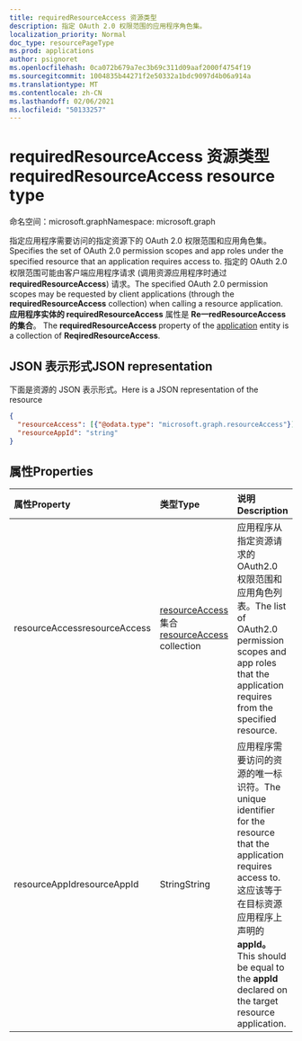 ```yaml
---
title: requiredResourceAccess 资源类型
description: 指定 OAuth 2.0 权限范围的应用程序角色集。
localization_priority: Normal
doc_type: resourcePageType
ms.prod: applications
author: psignoret
ms.openlocfilehash: 0ca072b679a7ec3b69c311d09aaf2000f4754f19
ms.sourcegitcommit: 1004835b44271f2e50332a1bdc9097d4b06a914a
ms.translationtype: MT
ms.contentlocale: zh-CN
ms.lasthandoff: 02/06/2021
ms.locfileid: "50133257"
---
```

# <a name="requiredresourceaccess-resource-type"></a><span data-ttu-id="172d6-103">requiredResourceAccess 资源类型</span><span class="sxs-lookup"><span data-stu-id="172d6-103">requiredResourceAccess resource type</span></span>

<span data-ttu-id="172d6-104">命名空间：microsoft.graph</span><span class="sxs-lookup"><span data-stu-id="172d6-104">Namespace: microsoft.graph</span></span>

<span data-ttu-id="172d6-105">指定应用程序需要访问的指定资源下的 OAuth 2.0 权限范围和应用角色集。</span><span class="sxs-lookup"><span data-stu-id="172d6-105">Specifies the set of OAuth 2.0 permission scopes and app roles under the specified resource that an application requires access to.</span></span> <span data-ttu-id="172d6-106">指定的 OAuth 2.0 权限范围可能由客户端应用程序请求 (调用资源应用程序时通过 **requiredResourceAccess**) 请求。</span><span class="sxs-lookup"><span data-stu-id="172d6-106">The specified OAuth 2.0 permission scopes may be requested by client applications (through the **requiredResourceAccess** collection) when calling a resource application.</span></span> <span data-ttu-id="172d6-107">**应用程序实体的 requiredResourceAccess** 属性是 **Re一redResourceAccess 的集合**。 [](application.md)</span><span class="sxs-lookup"><span data-stu-id="172d6-107">The **requiredResourceAccess** property of the [application](application.md) entity is a collection of **ReqiredResourceAccess**.</span></span>


## <a name="json-representation"></a><span data-ttu-id="172d6-108">JSON 表示形式</span><span class="sxs-lookup"><span data-stu-id="172d6-108">JSON representation</span></span>

<span data-ttu-id="172d6-109">下面是资源的 JSON 表示形式。</span><span class="sxs-lookup"><span data-stu-id="172d6-109">Here is a JSON representation of the resource</span></span>

<!-- {
  "blockType": "resource",
  "optionalProperties": [

  ],
  "@odata.type": "microsoft.graph.requiredResourceAccess"
}-->

```json
{
  "resourceAccess": [{"@odata.type": "microsoft.graph.resourceAccess"}],
  "resourceAppId": "string"
}

```
## <a name="properties"></a><span data-ttu-id="172d6-110">属性</span><span class="sxs-lookup"><span data-stu-id="172d6-110">Properties</span></span>
| <span data-ttu-id="172d6-111">属性</span><span class="sxs-lookup"><span data-stu-id="172d6-111">Property</span></span>     | <span data-ttu-id="172d6-112">类型</span><span class="sxs-lookup"><span data-stu-id="172d6-112">Type</span></span>   |<span data-ttu-id="172d6-113">说明</span><span class="sxs-lookup"><span data-stu-id="172d6-113">Description</span></span>|
|:---------------|:--------|:----------|
|<span data-ttu-id="172d6-114">resourceAccess</span><span class="sxs-lookup"><span data-stu-id="172d6-114">resourceAccess</span></span>|<span data-ttu-id="172d6-115">[resourceAccess](resourceaccess.md) 集合</span><span class="sxs-lookup"><span data-stu-id="172d6-115">[resourceAccess](resourceaccess.md) collection</span></span>|<span data-ttu-id="172d6-116">应用程序从指定资源请求的 OAuth2.0 权限范围和应用角色列表。</span><span class="sxs-lookup"><span data-stu-id="172d6-116">The list of OAuth2.0 permission scopes and app roles that the application requires from the specified resource.</span></span>|
|<span data-ttu-id="172d6-117">resourceAppId</span><span class="sxs-lookup"><span data-stu-id="172d6-117">resourceAppId</span></span>|<span data-ttu-id="172d6-118">String</span><span class="sxs-lookup"><span data-stu-id="172d6-118">String</span></span>|<span data-ttu-id="172d6-119">应用程序需要访问的资源的唯一标识符。</span><span class="sxs-lookup"><span data-stu-id="172d6-119">The unique identifier for the resource that the application requires access to.</span></span>  <span data-ttu-id="172d6-120">这应该等于在目标资源应用程序上声明的 **appId。**</span><span class="sxs-lookup"><span data-stu-id="172d6-120">This should be equal to the **appId** declared on the target resource application.</span></span>|

<!-- uuid: 8fcb5dbc-d5aa-4681-8e31-b001d5168d79
2015-10-25 14:57:30 UTC -->
<!--
{
  "type": "#page.annotation",
  "description": "requiredResourceAccess resource",
  "keywords": "",
  "section": "documentation",
  "tocPath": "",
  "suppressions": []
}
-->

